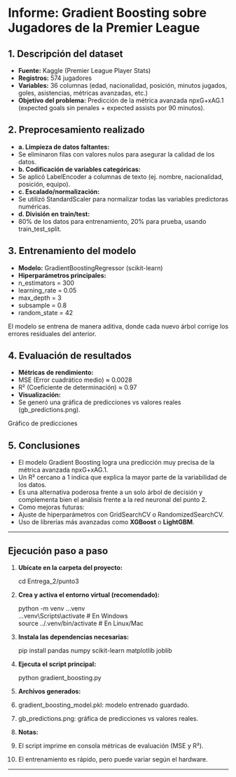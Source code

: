 # <a name="header"></a><a name="content"></a><a name="x3f50b9aefac13653879f1d239bb0cec6f5e8f01"></a>Informe: Gradient Boosting sobre Jugadores de la Premier League
## <a name="descripción-del-dataset"></a>1. Descripción del dataset
- **Fuente:** Kaggle (Premier League Player Stats)
- **Registros:** 574 jugadores
- **Variables:** 36 columnas (edad, nacionalidad, posición, minutos jugados, goles, asistencias, métricas avanzadas, etc.)
- **Objetivo del problema:** Predicción de la métrica avanzada npxG+xAG.1 (expected goals sin penales + expected assists por 90 minutos).
## <a name="preprocesamiento-realizado"></a>2. Preprocesamiento realizado
- **a. Limpieza de datos faltantes:**
- Se eliminaron filas con valores nulos para asegurar la calidad de los datos.
- **b. Codificación de variables categóricas:**
- Se aplicó LabelEncoder a columnas de texto (ej. nombre, nacionalidad, posición, equipo).
- **c. Escalado/normalización:**
- Se utilizó StandardScaler para normalizar todas las variables predictoras numéricas.
- **d. División en train/test:**
- 80% de los datos para entrenamiento, 20% para prueba, usando train\_test\_split.
## <a name="entrenamiento-del-modelo"></a>3. Entrenamiento del modelo
- **Modelo:** GradientBoostingRegressor (scikit-learn)
- **Hiperparámetros principales:**
- n\_estimators = 300
- learning\_rate = 0.05
- max\_depth = 3
- subsample = 0.8
- random\_state = 42

El modelo se entrena de manera aditiva, donde cada nuevo árbol corrige los errores residuales del anterior.
## <a name="evaluación-de-resultados"></a>4. Evaluación de resultados
- **Métricas de rendimiento:**
- MSE (Error cuadrático medio) ≈ 0.0028
- R² (Coeficiente de determinación) ≈ 0.97
- **Visualización:**
- Se generó una gráfica de predicciones vs valores reales (gb\_predictions.png).

Gráfico de predicciones
## <a name="conclusiones"></a>5. Conclusiones
- El modelo Gradient Boosting logra una predicción muy precisa de la métrica avanzada npxG+xAG.1.
- Un R² cercano a 1 indica que explica la mayor parte de la variabilidad de los datos.
- Es una alternativa poderosa frente a un solo árbol de decisión y complementa bien el análisis frente a la red neuronal del punto 2.
- Como mejoras futuras:
- Ajuste de hiperparámetros con GridSearchCV o RandomizedSearchCV.
- Uso de librerías más avanzadas como **XGBoost** o **LightGBM**.
-----
## <a name="ejecución-paso-a-paso"></a>Ejecución paso a paso
1. **Ubícate en la carpeta del proyecto:**

   cd Entrega\_2/punto3
1. **Crea y activa el entorno virtual (recomendado):**

   python -m venv ..\.venv\
   ..\.venv\Scripts\activate   # En Windows\
   source ../.venv/bin/activate  # En Linux/Mac
1. **Instala las dependencias necesarias:**

   pip install pandas numpy scikit-learn matplotlib joblib
1. **Ejecuta el script principal:**

   python gradient\_boosting.py
1. **Archivos generados:**
1. gradient\_boosting\_model.pkl: modelo entrenado guardado.
1. gb\_predictions.png: gráfica de predicciones vs valores reales.
1. **Notas:**
1. El script imprime en consola métricas de evaluación (MSE y R²).
1. El entrenamiento es rápido, pero puede variar según el hardware.
-----
